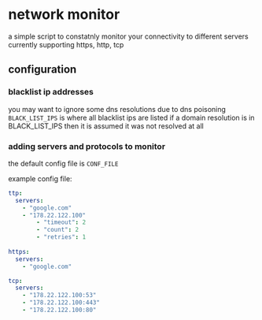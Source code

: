 # network monitor
a simple script to constatnly monitor your connectivity to different servers
currently supporting https, http, tcp

## configuration
### blacklist ip addresses
you may want to ignore some dns resolutions due to dns poisoning
`BLACK_LIST_IPS` is where all blacklist ips are listed
if a domain resolution is in BLACK_LIST_IPS then it is assumed it was not resolved at all

### adding servers and protocols to monitor
the default config file is `CONF_FILE`

example config file:
```yaml
ttp:
  servers:
    - "google.com"
    - "178.22.122.100"
		- "timeout": 2
		- "count": 2
		- "retries": 1
		
https:
  servers:
    - "google.com"

tcp:
  servers:
    - "178.22.122.100:53"
    - "178.22.122.100:443"
    - "178.22.122.100:80"
```
